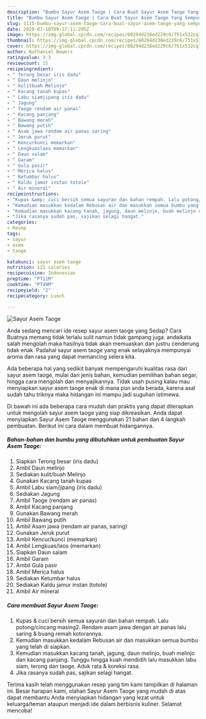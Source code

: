 ```yaml
---
description: "Bumbu Sayur Asem Taoge | Cara Buat Sayur Asem Taoge Yang Sempurna"
title: "Bumbu Sayur Asem Taoge | Cara Buat Sayur Asem Taoge Yang Sempurna"
slug: 1115-bumbu-sayur-asem-taoge-cara-buat-sayur-asem-taoge-yang-sempurna
date: 2020-07-10T09:17:11.295Z
image: https://img-global.cpcdn.com/recipes/60294d238ed229c6/751x532cq70/sayur-asem-taoge-foto-resep-utama.jpg
thumbnail: https://img-global.cpcdn.com/recipes/60294d238ed229c6/751x532cq70/sayur-asem-taoge-foto-resep-utama.jpg
cover: https://img-global.cpcdn.com/recipes/60294d238ed229c6/751x532cq70/sayur-asem-taoge-foto-resep-utama.jpg
author: Nathaniel Bowers
ratingvalue: 3.3
reviewcount: 15
recipeingredient:
- " Terong besar iris dadu"
- " Daun melinjo"
- " kulitbuah Melinjo"
- " Kacang tanah kupas"
- " Labu siamjipang iris dadu"
- " Jagung"
- " Taoge rendam air panas"
- " Kacang panjang"
- " Bawang merah"
- " Bawang putih"
- " Asam jawa rendam air panas saring"
- " Jeruk purut"
- " Kencurkunci memarkan"
- " Lengkuaslaos memarkan"
- " Daun salam"
- " Garam"
- " Gula pasir"
- " Merica halus"
- " Ketumbar halus"
- " Kaldu jamur instan totole"
- " Air mineral"
recipeinstructions:
- "Kupas &amp; cuci bersih semua sayuran dan bahan rempah. Lalu potong/cincang masing2. Rendam asam jawa dengan air panas lalu saring &amp; buang remah kotorannya."
- "Kemudian masukkan kedalam Rebusan air dan masukkan semua bumbu yang telah di siapkan."
- "Kemudian masukkan kacang tanah, jagung, daun melinjo, buah melinjo dan kacang panjang. Tunggu hingga kuah mendidih lalu masukkan labu siam, terong dan taoge. Aduk rata &amp; koreksi rasa."
- "Jika rasanya sudah pas, sajikan selagi hangat."
categories:
- Resep
tags:
- sayur
- asem
- taoge

katakunci: sayur asem taoge 
nutrition: 121 calories
recipecuisine: Indonesian
preptime: "PT11M"
cooktime: "PT49M"
recipeyield: "2"
recipecategory: Lunch

---
```



![Sayur Asem Taoge](https://img-global.cpcdn.com/recipes/60294d238ed229c6/751x532cq70/sayur-asem-taoge-foto-resep-utama.jpg)

Anda sedang mencari ide resep sayur asem taoge yang Sedap? Cara Buatnya memang tidak terlalu sulit namun tidak gampang juga. andaikata salah mengolah maka hasilnya tidak akan memuaskan dan justru cenderung tidak enak. Padahal sayur asem taoge yang enak selayaknya mempunyai aroma dan rasa yang dapat memancing selera kita.

Ada beberapa hal yang sedikit banyak mempengaruhi kualitas rasa dari sayur asem taoge, mulai dari jenis bahan, kemudian pemilihan bahan segar, hingga cara mengolah dan menyajikannya. Tidak usah pusing kalau mau menyiapkan sayur asem taoge enak di mana pun anda berada, karena asal sudah tahu triknya maka hidangan ini mampu jadi suguhan istimewa.




Di bawah ini ada beberapa cara mudah dan praktis yang dapat diterapkan untuk mengolah sayur asem taoge yang siap dikreasikan. Anda dapat menyiapkan Sayur Asem Taoge menggunakan 21 bahan dan 4 langkah pembuatan. Berikut ini cara dalam membuat hidangannya.

<!--inarticleads1-->

##### Bahan-bahan dan bumbu yang dibutuhkan untuk pembuatan Sayur Asem Taoge:

1. Siapkan  Terong besar (iris dadu)
1. Ambil  Daun melinjo
1. Sediakan  kulit/buah Melinjo
1. Gunakan  Kacang tanah kupas
1. Ambil  Labu siam/jipang (iris dadu)
1. Sediakan  Jagung
1. Ambil  Taoge (rendam air panas)
1. Ambil  Kacang panjang
1. Gunakan  Bawang merah
1. Ambil  Bawang putih
1. Ambil  Asam jawa (rendam air panas, saring)
1. Gunakan  Jeruk purut
1. Ambil  Kencur/kunci (memarkan)
1. Ambil  Lengkuas/laos (memarkan)
1. Siapkan  Daun salam
1. Ambil  Garam
1. Ambil  Gula pasir
1. Ambil  Merica halus
1. Sediakan  Ketumbar halus
1. Sediakan  Kaldu jamur instan (totole)
1. Ambil  Air mineral




<!--inarticleads2-->

##### Cara membuat Sayur Asem Taoge:

1. Kupas &amp; cuci bersih semua sayuran dan bahan rempah. Lalu potong/cincang masing2. Rendam asam jawa dengan air panas lalu saring &amp; buang remah kotorannya.
1. Kemudian masukkan kedalam Rebusan air dan masukkan semua bumbu yang telah di siapkan.
1. Kemudian masukkan kacang tanah, jagung, daun melinjo, buah melinjo dan kacang panjang. Tunggu hingga kuah mendidih lalu masukkan labu siam, terong dan taoge. Aduk rata &amp; koreksi rasa.
1. Jika rasanya sudah pas, sajikan selagi hangat.




Terima kasih telah menggunakan resep yang tim kami tampilkan di halaman ini. Besar harapan kami, olahan Sayur Asem Taoge yang mudah di atas dapat membantu Anda menyiapkan hidangan yang lezat untuk keluarga/teman ataupun menjadi ide dalam berbisnis kuliner. Selamat mencoba!
